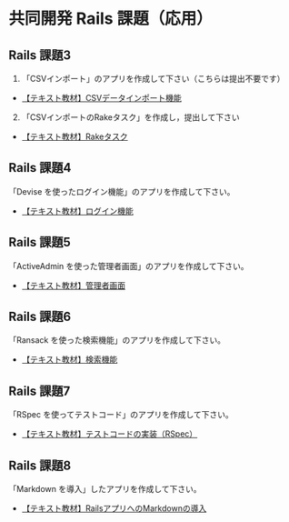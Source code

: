 # 共同開発 Rails 課題（応用）

## Rails 課題3

1. 「CSVインポート」のアプリを作成して下さい（こちらは提出不要です）

- [【テキスト教材】CSVデータインポート機能](https://arcane-gorge-21903.herokuapp.com/texts/217)

2. 「CSVインポートのRakeタスク」を作成し，提出して下さい

- [【テキスト教材】Rakeタスク](https://arcane-gorge-21903.herokuapp.com/texts/218)

## Rails 課題4

「Devise を使ったログイン機能」のアプリを作成して下さい。

- [【テキスト教材】ログイン機能](https://arcane-gorge-21903.herokuapp.com/texts/219)

## Rails 課題5

「ActiveAdmin を使った管理者画面」のアプリを作成して下さい。

- [【テキスト教材】管理者画面](https://arcane-gorge-21903.herokuapp.com/texts/220)

## Rails 課題6

「Ransack を使った検索機能」のアプリを作成して下さい。

- [【テキスト教材】検索機能](https://arcane-gorge-21903.herokuapp.com/texts/221)

## Rails 課題7

「RSpec を使ってテストコード」のアプリを作成して下さい。

- [【テキスト教材】テストコードの実装（RSpec）](https://arcane-gorge-21903.herokuapp.com/texts/223)

## Rails 課題8

「Markdown を導入」したアプリを作成して下さい。

- [【テキスト教材】RailsアプリへのMarkdownの導入](https://arcane-gorge-21903.herokuapp.com/texts/224)